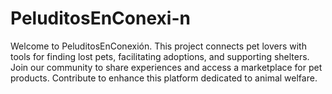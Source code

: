 # PeluditosEnConexi-n
Welcome to PeluditosEnConexión. This project connects pet lovers with tools for finding lost pets, facilitating adoptions, and supporting shelters. Join our community to share experiences and access a marketplace for pet products. Contribute to enhance this platform dedicated to animal welfare.

